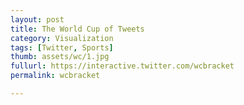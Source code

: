```yaml
---
layout: post
title: The World Cup of Tweets
category: Visualization
tags: [Twitter, Sports]
thumb: assets/wc/1.jpg
fullurl: https://interactive.twitter.com/wcbracket
permalink: wcbracket

---
```







